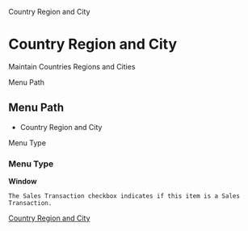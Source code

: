 
Country Region and City
# Country Region and City


Maintain Countries Regions and Cities

Menu Path
## Menu Path



- Country Region and City

Menu Type
### Menu Type

**Window**

```
The Sales Transaction checkbox indicates if this item is a Sales Transaction.
```

[Country Region and City](functional-guide/window/window-country-region-and-city.md)